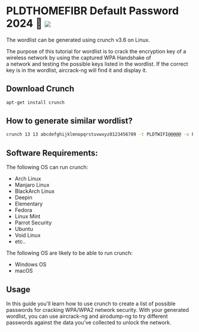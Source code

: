 # PLDTHOMEFIBR Default Password 2024 🔑 <img src="https://img.shields.io/badge/by-OrangeMintz-016eea.svg?logo=github&labelColor=181717&">

The wordlist can be generated using crunch v3.6 on Linux.

The purpose of this tutorial for wordlist is to crack the encryption key of a wireless network by using the captured WPA Handshake of <br>
a network and testing the possible keys listed in the wordlist. If the correct key is in the wordlist, aircrack-ng will find it and display it.

## Download Crunch

```bash
apt-get install crunch
```

## How to generate similar wordlist?

```bash
crunch 13 13 abcdefghijklmnopqrstuvwxyz0123456789 -t PLDTWIFI@@@@@ -o PLDTdfpd2024.txt
```

## Software Requirements:

The following OS can run crunch:

- Arch Linux
- Manjaro Linux
- BlackArch Linux
- Deepin
- Elementary
- Fedora
- Linux Mint
- Parrot Security
- Ubuntu
- Void Linux
- etc..

The following OS are likely to be able to run crunch:

- Windows OS
- macOS

## Usage

In this guide you'll learn how to use crunch to create a list of possible passwords for cracking WPA/WPA2 network security. With your
generated wordlist, you can use aircrack-ng and airodump-ng to try different passwords against the data you’ve collected to unlock the network.
